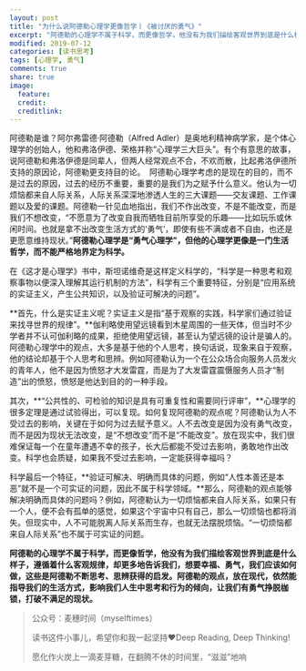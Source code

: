 ```yaml
---
layout: post
title: "为什么说阿德勒心理学更像哲学丨《被讨厌的勇气》"
excerpt: "阿德勒的心理学不属于科学，而更像哲学，他没有为我们描绘客观世界到底是什么样子，遵循着什么客观规律，却更多地告诉我们，想要幸福、勇气，我们应该如何做，这些是阿德勒不断思考、思辨获得的启发。阿德勒的观点，放在现代，依然能指导我们的生活方式，影响我们人生中思考和行为的倾向，让我们有勇气挣脱枷锁，打破不满足的现状。"
modified: 2019-07-12
categories: [读书思考]
tags: [心理学, 勇气]
comments: true
share: true
image:
  feature: 
  credit: 
  creditlink:
---
```


阿德勒是谁？阿尔弗雷德·阿德勒（Alfred Adler）是奥地利精神病学家，是个体心理学的创始人，他和弗洛伊德、荣格并称“心理学三大巨头”。有个有意思的故事，说阿德勒和弗洛伊德是同辈人，但两人经常观点不合，不欢而散，比起弗洛伊德所支持的原因论，阿德勒更支持目的论。 
阿德勒心理学考虑的是现在的目的，而不是过去的原因，过去的经历不重要，重要的是我们为之赋予什么意义。他认为一切烦恼都来自人际关系，人际关系深深地渗透人生的三大课题——交友课题、工作课题以及爱的课题。阿德勒一针见血地指出，我们不作出改变，不是不能改变，而是我们不想改变，“不愿意为了改变自我而牺牲目前所享受的乐趣——比如玩乐或休闲时间。也就是拿不出改变生活方式的‘勇气’，即使有些不满或者不自由，也还是更愿意维持现状。”**阿德勒心理学是“勇气心理学”，但他的心理学更像是一门生活哲学，而不能严格地界定为科学。**

在《这才是心理学》书中，斯坦诺维奇是这样定义科学的，“科学是一种思考和观察事物以便深入理解其运行机制的方法”，科学有三个重要特征，分别是“应用系统的实证主义，产生公共知识，以及验证可解决的问题”。

**首先，什么是实证主义呢？实证主义是指“基于观察的实践，科学家们通过验证来找寻世界的规律”。**伽利略使用望远镜看到木星周围的一些天体，但当时不少学者并不认可伽利略的成果，拒绝使用望远镜，甚至认为望远镜的设计是骗人的。阿德勒心理学中的观点，大多是基于他的个人思考，换句话说，现象来自于观察，他的结论却基于个人思考和思辨。例如阿德勒认为一个在公众场合向服务人员发火的青年人，他不是因为愤怒才大发雷霆，而是为了大发雷霆震慑服务人员才“制造”出的愤怒，愤怒是他达到目的的一种手段。

其次，**“公共性的、可检验的知识是具有可重复性和需要同行评审”，**心理学的很多定理是通过试验得出，可以复现。如何复现阿德勒的观点呢？阿德勒认为人不受过去的影响，关键在于如何为过去赋予意义。人不去改变是因为没有勇气改变，而不是因为现状无法改变，是“不想改变”而不是“不能改变”。放在现实中，我们很难保证每一个在童年遭遇不幸的孩子，长大后都能不受过去影响，勇敢地作出改变。科学也会质疑，如果我不受过去影响，一定能获得幸福吗？

科学最后一个特征，**验证可解决、明确而具体的问题，例如“人性本善还是本恶”就不是一个可实证的问题，因此不属于科学领域。**那么，阿德勒的观点能够解决明确而具体的问题吗？例如，阿德勒认为一切烦恼都来自人际关系，如果只有一个人，便不会有孤单的感觉，如果这个宇宙中只有自己，那么一切烦恼也都将消失。但现实中，人不可能脱离人际关系而生存，也就无法摆脱烦恼。“一切烦恼都来自人际关系”也不属于可实证的问题。

**阿德勒的心理学不属于科学，而更像哲学，他没有为我们描绘客观世界到底是什么样子，遵循着什么客观规律，却更多地告诉我们，想要幸福、勇气，我们应该如何做，这些是阿德勒不断思考、思辨获得的启发。阿德勒的观点，放在现代，依然能指导我们的生活方式，影响我们人生中思考和行为的倾向，让我们有勇气挣脱枷锁，打破不满足的现状。**

> 公众号：麦穗时间（myselftimes）
> 
> 读书这件小事儿，希望你和我一起坚持❤️Deep Reading, Deep Thinking!
> 
> 愿化作火炭上一滴麦芽糖，在翻腾不休的时间里，“滋滋”地响